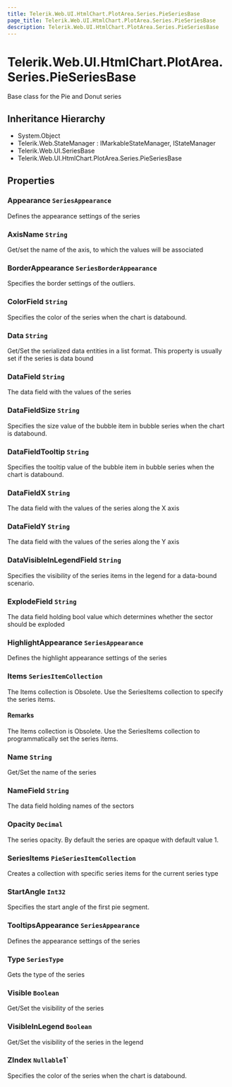 ```yaml
---
title: Telerik.Web.UI.HtmlChart.PlotArea.Series.PieSeriesBase
page_title: Telerik.Web.UI.HtmlChart.PlotArea.Series.PieSeriesBase
description: Telerik.Web.UI.HtmlChart.PlotArea.Series.PieSeriesBase
---
```


# Telerik.Web.UI.HtmlChart.PlotArea.Series.PieSeriesBase

Base class for the Pie and Donut series

## Inheritance Hierarchy

* System.Object
* Telerik.Web.StateManager : IMarkableStateManager, IStateManager
* Telerik.Web.UI.SeriesBase
* Telerik.Web.UI.HtmlChart.PlotArea.Series.PieSeriesBase

## Properties

###  Appearance `SeriesAppearance`

Defines the appearance settings of the series

###  AxisName `String`

Get/set the name of the axis, to which the values will be associated

###  BorderAppearance `SeriesBorderAppearance`

Specifies the border settings of the outliers.

###  ColorField `String`

Specifies the color of the series when the chart is databound.

###  Data `String`

Get/Set the serialized data entities in a list format. This property is usually set if the series is data bound

###  DataField `String`

The data field with the values of the series

###  DataFieldSize `String`

Specifies the size value of the bubble item in bubble series when the chart is databound.

###  DataFieldTooltip `String`

Specifies the tooltip value of the bubble item in bubble series when the chart is databound.

###  DataFieldX `String`

The data field with the values of the series along the X axis

###  DataFieldY `String`

The data field with the values of the series along the Y axis

###  DataVisibleInLegendField `String`

Specifies the visibility of the series items in the legend for a data-bound scenario.

###  ExplodeField `String`

The data field holding bool value which determines whether the sector should be exploded

###  HighlightAppearance `SeriesAppearance`

Defines the highlight appearance settings of the series

###  Items `SeriesItemCollection`

The Items collection is Obsolete. Use the SeriesItems collection to specify the series items.

#### Remarks
The Items collection is Obsolete. Use the SeriesItems collection to programmatically set the series items.

###  Name `String`

Get/Set the name of the series

###  NameField `String`

The data field holding names of the sectors

###  Opacity `Decimal`

The series opacity. By default the series are opaque with default value 1.

###  SeriesItems `PieSeriesItemCollection`

Creates a collection with specific series items for the current series type

###  StartAngle `Int32`

Specifies the start angle of the first pie segment.

###  TooltipsAppearance `SeriesAppearance`

Defines the appearance settings of the series

###  Type `SeriesType`

Gets the type of the series

###  Visible `Boolean`

Get/Set the visibility of the series

###  VisibleInLegend `Boolean`

Get/Set the visibility of the series in the legend

###  ZIndex `Nullable`1`

Specifies the color of the series when the chart is databound.

